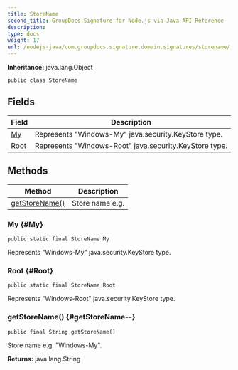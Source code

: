 ```yaml
---
title: StoreName
second_title: GroupDocs.Signature for Node.js via Java API Reference
description: 
type: docs
weight: 17
url: /nodejs-java/com.groupdocs.signature.domain.signatures/storename/
---
```

**Inheritance:**
java.lang.Object
```
public class StoreName
```
## Fields

| Field | Description |
| --- | --- |
| [My](#My) | Represents "Windows-My" java.security.KeyStore type. |
| [Root](#Root) | Represents "Windows-Root" java.security.KeyStore type. |
## Methods

| Method | Description |
| --- | --- |
| [getStoreName()](#getStoreName--) | Store name e.g. |
### My {#My}
```
public static final StoreName My
```


Represents "Windows-My" java.security.KeyStore type.

### Root {#Root}
```
public static final StoreName Root
```


Represents "Windows-Root" java.security.KeyStore type.

### getStoreName() {#getStoreName--}
```
public final String getStoreName()
```


Store name e.g. "Windows-My".

**Returns:**
java.lang.String
